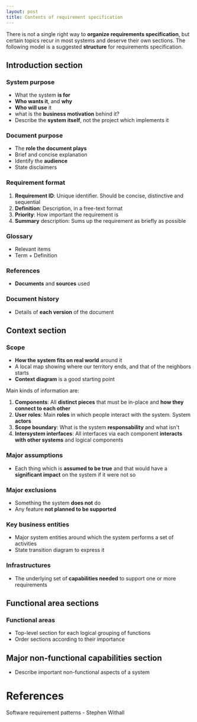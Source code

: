 ```yaml
---
layout: post
title: Contents of requirement specification
---
```


There is not a single right way to **organize requirements specification**, but certain topics recur in most systems and deserve their own sections. The following model is a suggested **structure** for requirements specification.

## Introduction section

### System purpose

- What the system **is for**
- **Who wants it**, and **why**
- **Who will use** it
- what is the **business motivation** behind it?
- Describe the **system itself**, not the project which implements it

### Document purpose

- The **role the document plays**
- Brief and concise explanation
- Identify the **audience**
- State disclaimers

### Requirement format

1. **Requirement ID**: Unique identifier. Should be concise, distinctive and sequential
2. **Definition**: Description, in a free-text format
3. **Priority**: How important the requirement is
4. **Summary** description: Sums up the requirement as briefly as possible

### Glossary

- Relevant items
- Term + Definition

### References

- **Documents** and **sources** used

### Document history

- Details of **each version** of the document

## Context section

### Scope

- **How the system fits on real world** around it
- A local map showing where our territory ends, and that of the neighbors starts
- **Context diagram** is a good starting point

Main kinds of information are:

1. **Components**: All **distinct pieces** that must be in-place and **how they connect to each other**
2. **User roles**: Main **roles** in which people interact with the system. System **actors**
3. **Scope boundary**: What is the system **responsability** and what isn't
4. **Intersystem interfaces**: All interfaces via each component **interacts with other systems** and logical components

### Major assumptions

- Each thing which is **assumed to be true** and that would have a **significant impact** on the system if it were not so

### Major exclusions

- Something the system **does not** do
- Any feature **not planned to be supported**

### Key business entities

- Major system entities around which the system performs a set of activities
- State transition diagram to express it

### Infrastructures

- The underlying set of **capabilities needed** to support one or more requirements

## Functional area sections

### Functional areas

- Top-level section for each logical grouping of functions
- Order sections according to their importance

## Major non-functional capabilities section

- Describe important non-functional aspects of a system

# References

Software requirement patterns - Stephen Withall 



